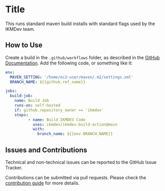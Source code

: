 # Title

This runs standard maven build installs with standard flags used by the IKMDev team.

## How to Use

Create a build in the `.github/workflows` folder, as described in the 
[GitHub Documentation](https://docs.github.com/en/actions/writing-workflows/quickstart).  Add the following code, 
or something like it:

```yaml
env:
  MAVEN_SETTING: '/home/ec2-user/maven/.m2/settings.xml'
  BRANCH_NAME: ${{github.ref_name}}

jobs:
  build-job:
    name: Build Job
    runs-on: self-hosted
    if: github.repository_owner == 'ikmdev'
    steps:
          - name: Build IKMDEV Code
            uses: ikmdev/ikmdev-build-action@main
            with:
              branch_name: ${{env.BRANCH_NAME}}
```

## Issues and Contributions

Technical and non-technical issues can be reported to the GitHub Issue Tracker.

Contributions can be submitted via pull requests. Please check the [contribution guide](doc/how-to-contribute.md) for more details.
